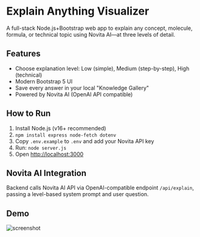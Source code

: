 # Explain Anything Visualizer

A full-stack Node.js+Bootstrap web app to explain any concept, molecule, formula, or technical topic using Novita AI—at three levels of detail.

## Features

- Choose explanation level: Low (simple), Medium (step-by-step), High (technical)
- Modern Bootstrap 5 UI
- Save every answer in your local "Knowledge Gallery"
- Powered by Novita AI (OpenAI API compatible)

## How to Run

1. Install Node.js (v16+ recommended)
2. `npm install express node-fetch dotenv`
3. Copy `.env.example` to `.env` and add your Novita API key
4. Run: `node server.js`
5. Open [http://localhost:3000](http://localhost:3000)

## Novita AI Integration

Backend calls Novita AI API via OpenAI-compatible endpoint `/api/explain`, passing a level-based system prompt and user question.

## Demo

![screenshot](demo_screenshot.png)